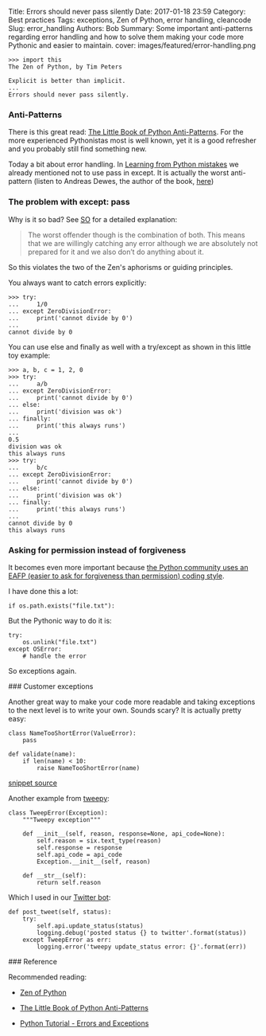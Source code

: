 Title: Errors should never pass silently
Date: 2017-01-18 23:59
Category: Best practices
Tags: exceptions, Zen of Python, error handling, cleancode
Slug: error_handling
Authors: Bob
Summary: Some important anti-patterns regarding error handling and how to solve them making your code more Pythonic and easier to maintain.
cover: images/featured/error-handling.png

	>>> import this
	The Zen of Python, by Tim Peters

	Explicit is better than implicit.
	...
	Errors should never pass silently.

### Anti-Patterns

There is this great read: [The Little Book of Python Anti-Patterns](http://docs.quantifiedcode.com/python-code-patterns/). For the more experienced Pythonistas most is well known, yet it is a good refresher and you probably still find something new.

Today a bit about error handling. In [Learning from Python mistakes](http://pybit.es/py-mistakes.html) we already mentioned not to use pass in except. It is actually the worst anti-pattern (listen to Andreas Dewes, the author of the book, [here](https://talkpython.fm/episodes/show/18/python-anti-patterns-and-other-mistakes))

### The problem with except: pass

Why is it so bad? See [SO](http://stackoverflow.com/questions/21553327/why-is-except-pass-a-bad-programming-practice) for a detailed explanation:

> The worst offender though is the combination of both. This means that we are willingly catching any error although we are absolutely not prepared for it and we also don’t do anything about it.

So this violates the two of the Zen's aphorisms or guiding principles.

You always want to catch errors explicitly:

	>>> try:
	...     1/0
	... except ZeroDivisionError:
	...     print('cannot divide by 0')
	... 
	cannot divide by 0

You can use else and finally as well with a try/except as shown in this little toy example:

	>>> a, b, c = 1, 2, 0
	>>> try:
	...     a/b
	... except ZeroDivisionError:
	...     print('cannot divide by 0')
	... else:
	...     print('division was ok')
	... finally:
	...     print('this always runs')
	... 
	0.5
	division was ok
	this always runs
	>>> try:
	...     b/c
	... except ZeroDivisionError:
	...     print('cannot divide by 0')
	... else:
	...     print('division was ok')
	... finally:
	...     print('this always runs')
	... 
	cannot divide by 0
	this always runs

### Asking for permission instead of forgiveness

It becomes even more important because [the Python community uses an EAFP (easier to ask for forgiveness than permission) coding style](http://docs.quantifiedcode.com/python-code-patterns/readability/asking_for_permission_instead_of_forgiveness_when_working_with_files.html).

I have done this a lot:

	if os.path.exists("file.txt"):

But the Pythonic way to do it is:

	try:
		os.unlink("file.txt")
	except OSError:
		# handle the error

So exceptions again.

### Customer exceptions

Another great way to make your code more readable and taking exceptions to the next level is to write your own. Sounds scary? It is actually pretty easy:

	class NameTooShortError(ValueError):
		pass

	def validate(name):
	    if len(name) < 10:
			raise NameTooShortError(name)

[snippet source](https://dbader.org/blog/python-custom-exceptions)

Another example from [tweepy](https://github.com/tweepy/tweepy/blob/master/tweepy/error.py):

	class TweepError(Exception):
		"""Tweepy exception"""

		def __init__(self, reason, response=None, api_code=None):
			self.reason = six.text_type(reason)
			self.response = response
			self.api_code = api_code
			Exception.__init__(self, reason)

		def __str__(self):
			return self.reason

Which I used in our [Twitter bot](https://github.com/pybites/blog_code/blob/master/twitter_bot/tweetbot.py):

    def post_tweet(self, status):
        try:
            self.api.update_status(status)
            logging.debug('posted status {} to twitter'.format(status))
        except TweepError as err:
            logging.error('tweepy update_status error: {}'.format(err))

### Reference

Recommended reading: 

* [Zen of Python](https://www.python.org/dev/peps/pep-0020/)

* [The Little Book of Python Anti-Patterns](http://docs.quantifiedcode.com/python-code-patterns/)

* [Python Tutorial - Errors and Exceptions](https://docs.python.org/3/tutorial/errors.html)
